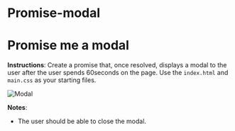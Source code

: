# Promise-modal

# Promise me a modal

**Instructions**:
Create a promise that, once resolved, displays a modal to the user after the user spends 60seconds on the page. Use the `index.html` and `main.css` as your starting files. 

![Modal](reference-images/modal.png)

**Notes**: 
* The user should be able to close the modal.

